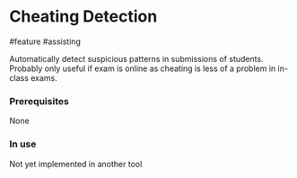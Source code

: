 # Cheating Detection
#feature #assisting 

Automatically detect suspicious patterns in submissions of students. Probably only useful if exam is online as cheating is less of a problem in in-class exams.

### Prerequisites
None

### In use 
Not yet implemented in another tool

